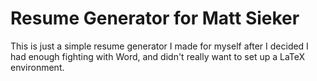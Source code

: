 # Resume Generator for Matt Sieker
This is just a simple resume generator I made for myself after
I decided I had enough fighting with Word, and didn't really want
to set up a LaTeX environment.
